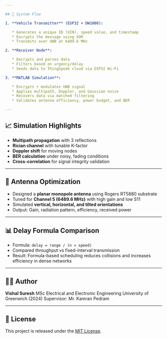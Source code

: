 ```yaml
---

## 🔁 System Flow

1. **Vehicle Transmitter** (ESP32 + DW1000):

   * Generates a unique ID (UIN), speed value, and timestamp
   * Encrypts the message using XOR
   * Transmits over UWB at 6489.6 MHz

2. **Receiver Node**:

   * Decrypts and parses data
   * Filters based on urgency/delay
   * Sends data to ThingSpeak cloud via ESP32 Wi-Fi

3. **MATLAB Simulation**:

   * Encrypts + modulates UWB signal
   * Applies multipath, Doppler, and Gaussian noise
   * Recovers data via matched filtering
   * Validates antenna efficiency, power budget, and BER

---
```


## 📈 Simulation Highlights

* **Multipath propagation** with 3 reflections
* **Rician channel** with tunable K-factor
* **Doppler shift** for moving nodes
* **BER calculation** under noisy, fading conditions
* **Cross-correlation** for signal integrity validation

---

## 📡 Antenna Optimization

* Designed a **planar monopole antenna** using Rogers RT5880 substrate
* Tuned for **Channel 5 (6489.6 MHz)** with high gain and low S11
* Simulated **vertical, horizontal, and tilted orientations**
* Output: Gain, radiation pattern, efficiency, received power

---

## 📊 Delay Formula Comparison

* Formula: `delay = range / (n × speed)`
* Compared throughput vs fixed-interval transmission
* Result: Formula-based scheduling reduces collisions and increases efficiency in dense networks

---

## 👨‍🎓 Author

**Vishal Suresh**
MSc Electrical and Electronic Engineering
University of Greenwich (2024)
Supervisor: Mr. Kamran Pedram

---

## 📜 License

This project is released under the [MIT License](LICENSE).
